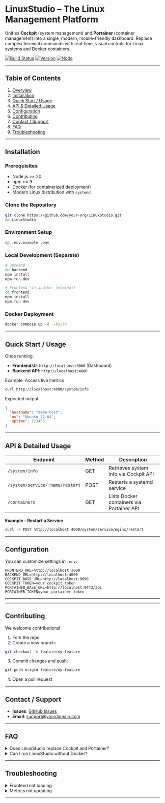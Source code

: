 

# LinuxStudio – The Linux Management Platform

Unifies **Cockpit** (system management) and **Portainer** (container management) into a single, modern, mobile-friendly dashboard. Replace complex terminal commands with real-time, visual controls for Linux systems and Docker containers.

[![Build Status](https://img.shields.io/badge/build-passing-brightgreen)](#)
[![Version](https://img.shields.io/badge/version-0.1.0-blue)](#)
[![Node](https://img.shields.io/badge/node-%3E%3D20.0.0-green)](#installation)

---

## Table of Contents

1. [Overview](#linuxstudio--the-linux-management-platform)
2. [Installation](#installation)
3. [Quick Start / Usage](#quick-start--usage)
4. [API & Detailed Usage](#api--detailed-usage)
5. [Configuration](#configuration)
6. [Contributing](#contributing)
7. [Contact / Support](#contact--support)
8. [FAQ](#faq)
9. [Troubleshooting](#troubleshooting)

---

## Installation

### Prerequisites

* Node.js >= 20
* npm >= 9
* Docker (for containerized deployment)
* Modern Linux distribution with `systemd`

### Clone the Repository

```bash
git clone https://github.com/your-org/LinuxStudio.git
cd LinuxStudio
```

### Environment Setup

```bash
cp .env.example .env
```

### Local Development (Separate)

```bash
# Backend
cd backend
npm install
npm run dev

# Frontend (in another terminal)
cd frontend
npm install
npm run dev
```

### Docker Deployment

```bash
docker compose up -d --build
```

---

## Quick Start / Usage

Once running:

* **Frontend UI**: `http://localhost:3000` (Dashboard)
* **Backend API**: `http://localhost:4000`

Example: Access live metrics

```bash
curl http://localhost:4000/system/info
```

Expected output:

```json
{
  "hostname": "demo-host",
  "os": "Ubuntu 22.04",
  "uptime": 123456
}
```

---

## API & Detailed Usage

| Endpoint                        | Method | Description                               |
| ------------------------------- | ------ | ----------------------------------------- |
| `/system/info`                  | GET    | Retrieves system info via Cockpit API     |
| `/system/service/:name/restart` | POST   | Restarts a systemd service                |
| `/containers`                   | GET    | Lists Docker containers via Portainer API |

**Example – Restart a Service**

```bash
curl -X POST http://localhost:4000/system/service/nginx/restart
```

---

## Configuration

You can customize settings in `.env`:

```env
FRONTEND_URL=http://localhost:3000
BACKEND_URL=http://localhost:4000
COCKPIT_BASE_URL=http://localhost:9090
COCKPIT_TOKEN=your_cockpit_token
PORTAINER_BASE_URL=http://localhost:9443/api
PORTAINER_TOKEN=your_portainer_token
```

---


---

## Contributing

We welcome contributions!

1. Fork the repo
2. Create a new branch:

```bash
git checkout -b feature/my-feature
```

3. Commit changes and push:

```bash
git push origin feature/my-feature
```

4. Open a pull request

---

## Contact / Support

* **Issues**: [GitHub Issues](https://github.com/your-org/LinuxStudio/issues)
* **Email**: [support@yourdomain.com](mailto:support@yourdomain.com)

---

## FAQ

<details>
<summary>Does LinuxStudio replace Cockpit and Portainer?</summary>
No, it integrates them into a unified interface. You still need both installed.
</details>

<details>
<summary>Can I run LinuxStudio without Docker?</summary>
Yes, but Docker deployment simplifies setup.
</details>

---

## Troubleshooting

<details>
<summary>Frontend not loading</summary>
Ensure the backend is running and `NEXT_PUBLIC_BACKEND_URL` in the frontend `.env` matches your backend URL.
</details>

<details>
<summary>Metrics not updating</summary>
Check your Socket.io connection and ensure WebSocket ports are open.
</details>

---
